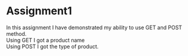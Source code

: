 # Assignment1

In this assignment I have demonstrated my ability to use GET and POST method. <br>
Using GET I got a product name <br>
Using POST I got the type of product.
